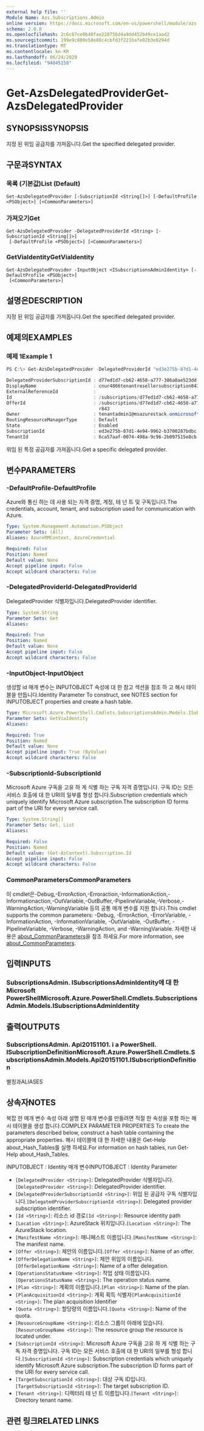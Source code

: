 ```yaml
---
external help file: ''
Module Name: Azs.Subscriptions.Admin
online version: https://docs.microsoft.com/en-us/powershell/module/azs.subscriptions.admin/get-azsdelegatedprovider
schema: 2.0.0
ms.openlocfilehash: 2c6c87ce0b40fae228756d4a9dd452b49ce1aad2
ms.sourcegitcommit: 199e9c800e58e88c4cbfd3f221bafe02b3e8294d
ms.translationtype: MT
ms.contentlocale: ko-KR
ms.lasthandoff: 06/24/2020
ms.locfileid: "94045158"
---
```

# <span data-ttu-id="10dfd-101">Get-AzsDelegatedProvider</span><span class="sxs-lookup"><span data-stu-id="10dfd-101">Get-AzsDelegatedProvider</span></span>

## <span data-ttu-id="10dfd-102">SYNOPSIS</span><span class="sxs-lookup"><span data-stu-id="10dfd-102">SYNOPSIS</span></span>
<span data-ttu-id="10dfd-103">지정 된 위임 공급자를 가져옵니다.</span><span class="sxs-lookup"><span data-stu-id="10dfd-103">Get the specified delegated provider.</span></span>

## <span data-ttu-id="10dfd-104">구문과</span><span class="sxs-lookup"><span data-stu-id="10dfd-104">SYNTAX</span></span>

### <span data-ttu-id="10dfd-105">목록 (기본값)</span><span class="sxs-lookup"><span data-stu-id="10dfd-105">List (Default)</span></span>
```
Get-AzsDelegatedProvider [-SubscriptionId <String[]>] [-DefaultProfile <PSObject>] [<CommonParameters>]
```

### <span data-ttu-id="10dfd-106">가져오기</span><span class="sxs-lookup"><span data-stu-id="10dfd-106">Get</span></span>
```
Get-AzsDelegatedProvider -DelegatedProviderId <String> [-SubscriptionId <String[]>]
 [-DefaultProfile <PSObject>] [<CommonParameters>]
```

### <span data-ttu-id="10dfd-107">GetViaIdentity</span><span class="sxs-lookup"><span data-stu-id="10dfd-107">GetViaIdentity</span></span>
```
Get-AzsDelegatedProvider -InputObject <ISubscriptionsAdminIdentity> [-DefaultProfile <PSObject>]
 [<CommonParameters>]
```

## <span data-ttu-id="10dfd-108">설명은</span><span class="sxs-lookup"><span data-stu-id="10dfd-108">DESCRIPTION</span></span>
<span data-ttu-id="10dfd-109">지정 된 위임 공급자를 가져옵니다.</span><span class="sxs-lookup"><span data-stu-id="10dfd-109">Get the specified delegated provider.</span></span>

## <span data-ttu-id="10dfd-110">예제의</span><span class="sxs-lookup"><span data-stu-id="10dfd-110">EXAMPLES</span></span>

### <span data-ttu-id="10dfd-111">예제 1</span><span class="sxs-lookup"><span data-stu-id="10dfd-111">Example 1</span></span>
```powershell
PS C:\> Get-AzsDelegatedProvider -DelegatedProviderId "ed3e275b-87d1-4e94-9962-b3700287bdbc" | fl *

DelegatedProviderSubscriptionId : d77ed1d7-cb62-4658-a777-386a8ae523dd
DisplayName                     : cnur4866tenantresellersubscription843
ExternalReferenceId             : 
Id                              : /subscriptions/d77ed1d7-cb62-4658-a777-386a8ae523dd/providers/Microsoft.Subscriptions.Admin/subscriptions/ed3e275b-87d1-4e94-9962-b3700287bdbc
OfferId                         : /subscriptions/d77ed1d7-cb62-4658-a777-386a8ae523dd/resourceGroups/cnur4866resellersubscrrg843/providers/Microsoft.Subscriptions.Admin/offers/cnur4866tenantsubsvcoffe
                                  r843
Owner                           : tenantadmin1@msazurestack.onmicrosoft.com
RoutingResourceManagerType      : Default
State                           : Enabled
SubscriptionId                  : ed3e275b-87d1-4e94-9962-b3700287bdbc
TenantId                        : 6ca57aaf-0074-498a-9c96-2b097515e8cb
```

<span data-ttu-id="10dfd-112">위임 된 특정 공급자를 가져옵니다.</span><span class="sxs-lookup"><span data-stu-id="10dfd-112">Get a specific delegated provider.</span></span>

## <span data-ttu-id="10dfd-113">변수</span><span class="sxs-lookup"><span data-stu-id="10dfd-113">PARAMETERS</span></span>

### <span data-ttu-id="10dfd-114">-DefaultProfile</span><span class="sxs-lookup"><span data-stu-id="10dfd-114">-DefaultProfile</span></span>
<span data-ttu-id="10dfd-115">Azure와 통신 하는 데 사용 되는 자격 증명, 계정, 테 넌 트 및 구독입니다.</span><span class="sxs-lookup"><span data-stu-id="10dfd-115">The credentials, account, tenant, and subscription used for communication with Azure.</span></span>

```yaml
Type: System.Management.Automation.PSObject
Parameter Sets: (All)
Aliases: AzureRMContext, AzureCredential

Required: False
Position: Named
Default value: None
Accept pipeline input: False
Accept wildcard characters: False

```

### <span data-ttu-id="10dfd-116">-DelegatedProviderId</span><span class="sxs-lookup"><span data-stu-id="10dfd-116">-DelegatedProviderId</span></span>
<span data-ttu-id="10dfd-117">DelegatedProvider 식별자입니다.</span><span class="sxs-lookup"><span data-stu-id="10dfd-117">DelegatedProvider identifier.</span></span>

```yaml
Type: System.String
Parameter Sets: Get
Aliases:

Required: True
Position: Named
Default value: None
Accept pipeline input: False
Accept wildcard characters: False

```

### <span data-ttu-id="10dfd-118">-InputObject</span><span class="sxs-lookup"><span data-stu-id="10dfd-118">-InputObject</span></span>
<span data-ttu-id="10dfd-119">생성할 id 매개 변수는 INPUTOBJECT 속성에 대 한 참고 섹션을 참조 하 고 해시 테이블을 만듭니다.</span><span class="sxs-lookup"><span data-stu-id="10dfd-119">Identity Parameter To construct, see NOTES section for INPUTOBJECT properties and create a hash table.</span></span>

```yaml
Type: Microsoft.Azure.PowerShell.Cmdlets.SubscriptionsAdmin.Models.ISubscriptionsAdminIdentity
Parameter Sets: GetViaIdentity
Aliases:

Required: True
Position: Named
Default value: None
Accept pipeline input: True (ByValue)
Accept wildcard characters: False

```

### <span data-ttu-id="10dfd-120">-SubscriptionId</span><span class="sxs-lookup"><span data-stu-id="10dfd-120">-SubscriptionId</span></span>
<span data-ttu-id="10dfd-121">Microsoft Azure 구독을 고유 하 게 식별 하는 구독 자격 증명입니다. 구독 ID는 모든 서비스 호출에 대 한 URI의 일부를 형성 합니다.</span><span class="sxs-lookup"><span data-stu-id="10dfd-121">Subscription credentials which uniquely identify Microsoft Azure subscription.The subscription ID forms part of the URI for every service call.</span></span>

```yaml
Type: System.String[]
Parameter Sets: Get, List
Aliases:

Required: False
Position: Named
Default value: (Get-AzContext).Subscription.Id
Accept pipeline input: False
Accept wildcard characters: False

```

### <span data-ttu-id="10dfd-122">CommonParameters</span><span class="sxs-lookup"><span data-stu-id="10dfd-122">CommonParameters</span></span>
<span data-ttu-id="10dfd-123">이 cmdlet은-Debug,-ErrorAction,-Erroraction,-InformationAction,-Informationaction,-OutVariable,-OutBuffer,-PipelineVariable,-Verbose,-WarningAction,-WarningVariable 등의 공통 매개 변수를 지원 합니다.</span><span class="sxs-lookup"><span data-stu-id="10dfd-123">This cmdlet supports the common parameters: -Debug, -ErrorAction, -ErrorVariable, -InformationAction, -InformationVariable, -OutVariable, -OutBuffer, -PipelineVariable, -Verbose, -WarningAction, and -WarningVariable.</span></span> <span data-ttu-id="10dfd-124">자세한 내용은 [about_CommonParameters](http://go.microsoft.com/fwlink/?LinkID=113216)을 참조 하세요.</span><span class="sxs-lookup"><span data-stu-id="10dfd-124">For more information, see [about_CommonParameters](http://go.microsoft.com/fwlink/?LinkID=113216).</span></span>

## <span data-ttu-id="10dfd-125">입력</span><span class="sxs-lookup"><span data-stu-id="10dfd-125">INPUTS</span></span>

### <span data-ttu-id="10dfd-126">SubscriptionsAdmin. ISubscriptionsAdminIdentity에 대 한 Microsoft PowerShell</span><span class="sxs-lookup"><span data-stu-id="10dfd-126">Microsoft.Azure.PowerShell.Cmdlets.SubscriptionsAdmin.Models.ISubscriptionsAdminIdentity</span></span>

## <span data-ttu-id="10dfd-127">출력</span><span class="sxs-lookup"><span data-stu-id="10dfd-127">OUTPUTS</span></span>

### <span data-ttu-id="10dfd-128">SubscriptionsAdmin. Api20151101. i a PowerShell. ISubscriptionDefinition</span><span class="sxs-lookup"><span data-stu-id="10dfd-128">Microsoft.Azure.PowerShell.Cmdlets.SubscriptionsAdmin.Models.Api20151101.ISubscriptionDefinition</span></span>

<span data-ttu-id="10dfd-129">별칭과</span><span class="sxs-lookup"><span data-stu-id="10dfd-129">ALIASES</span></span>

## <span data-ttu-id="10dfd-130">상속자</span><span class="sxs-lookup"><span data-stu-id="10dfd-130">NOTES</span></span>

<span data-ttu-id="10dfd-131">복잡 한 매개 변수 속성 아래 설명 된 매개 변수를 만들려면 적절 한 속성을 포함 하는 해시 테이블을 생성 합니다.</span><span class="sxs-lookup"><span data-stu-id="10dfd-131">COMPLEX PARAMETER PROPERTIES To create the parameters described below, construct a hash table containing the appropriate properties.</span></span> <span data-ttu-id="10dfd-132">해시 테이블에 대 한 자세한 내용은 Get-Help about_Hash_Tables를 실행 하세요.</span><span class="sxs-lookup"><span data-stu-id="10dfd-132">For information on hash tables, run Get-Help about_Hash_Tables.</span></span>

<span data-ttu-id="10dfd-133">INPUTOBJECT <ISubscriptionsAdminIdentity> : Identity 매개 변수</span><span class="sxs-lookup"><span data-stu-id="10dfd-133">INPUTOBJECT <ISubscriptionsAdminIdentity>: Identity Parameter</span></span>
  - <span data-ttu-id="10dfd-134">`[DelegatedProvider <String>]`: DelegatedProvider 식별자입니다.</span><span class="sxs-lookup"><span data-stu-id="10dfd-134">`[DelegatedProvider <String>]`: DelegatedProvider identifier.</span></span>
  - <span data-ttu-id="10dfd-135">`[DelegatedProviderSubscriptionId <String>]`: 위임 된 공급자 구독 식별자입니다.</span><span class="sxs-lookup"><span data-stu-id="10dfd-135">`[DelegatedProviderSubscriptionId <String>]`: Delegated provider subscription identifier.</span></span>
  - <span data-ttu-id="10dfd-136">`[Id <String>]`: 리소스 id 경로</span><span class="sxs-lookup"><span data-stu-id="10dfd-136">`[Id <String>]`: Resource identity path</span></span>
  - <span data-ttu-id="10dfd-137">`[Location <String>]`: AzureStack 위치입니다.</span><span class="sxs-lookup"><span data-stu-id="10dfd-137">`[Location <String>]`: The AzureStack location.</span></span>
  - <span data-ttu-id="10dfd-138">`[ManifestName <String>]`: 매니페스트 이름입니다.</span><span class="sxs-lookup"><span data-stu-id="10dfd-138">`[ManifestName <String>]`: The manifest name.</span></span>
  - <span data-ttu-id="10dfd-139">`[Offer <String>]`: 제안의 이름입니다.</span><span class="sxs-lookup"><span data-stu-id="10dfd-139">`[Offer <String>]`: Name of an offer.</span></span>
  - <span data-ttu-id="10dfd-140">`[OfferDelegationName <String>]`: 제안 위임의 이름입니다.</span><span class="sxs-lookup"><span data-stu-id="10dfd-140">`[OfferDelegationName <String>]`: Name of a offer delegation.</span></span>
  - <span data-ttu-id="10dfd-141">`[OperationsStatusName <String>]`: 작업 상태 이름입니다.</span><span class="sxs-lookup"><span data-stu-id="10dfd-141">`[OperationsStatusName <String>]`: The operation status name.</span></span>
  - <span data-ttu-id="10dfd-142">`[Plan <String>]`: 계획의 이름입니다.</span><span class="sxs-lookup"><span data-stu-id="10dfd-142">`[Plan <String>]`: Name of the plan.</span></span>
  - <span data-ttu-id="10dfd-143">`[PlanAcquisitionId <String>]`: 계획 획득 식별자</span><span class="sxs-lookup"><span data-stu-id="10dfd-143">`[PlanAcquisitionId <String>]`: The plan acquisition Identifier</span></span>
  - <span data-ttu-id="10dfd-144">`[Quota <String>]`: 할당량의 이름입니다.</span><span class="sxs-lookup"><span data-stu-id="10dfd-144">`[Quota <String>]`: Name of the quota.</span></span>
  - <span data-ttu-id="10dfd-145">`[ResourceGroupName <String>]`: 리소스 그룹이 아래에 있습니다.</span><span class="sxs-lookup"><span data-stu-id="10dfd-145">`[ResourceGroupName <String>]`: The resource group the resource is located under.</span></span>
  - <span data-ttu-id="10dfd-146">`[SubscriptionId <String>]`: Microsoft Azure 구독을 고유 하 게 식별 하는 구독 자격 증명입니다. 구독 ID는 모든 서비스 호출에 대 한 URI의 일부를 형성 합니다.</span><span class="sxs-lookup"><span data-stu-id="10dfd-146">`[SubscriptionId <String>]`: Subscription credentials which uniquely identify Microsoft Azure subscription.The subscription ID forms part of the URI for every service call.</span></span>
  - <span data-ttu-id="10dfd-147">`[TargetSubscriptionId <String>]`: 대상 구독 ID입니다.</span><span class="sxs-lookup"><span data-stu-id="10dfd-147">`[TargetSubscriptionId <String>]`: The target subscription ID.</span></span>
  - <span data-ttu-id="10dfd-148">`[Tenant <String>]`: 디렉터리 테 넌 트 이름입니다.</span><span class="sxs-lookup"><span data-stu-id="10dfd-148">`[Tenant <String>]`: Directory tenant name.</span></span>

## <span data-ttu-id="10dfd-149">관련 링크</span><span class="sxs-lookup"><span data-stu-id="10dfd-149">RELATED LINKS</span></span>

